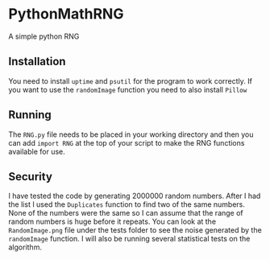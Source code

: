 # PythonMathRNG
 A simple python RNG

## Installation
You need to install `uptime` and `psutil` for the program to work correctly. If you want to use the `randomImage` function you need to also install `Pillow`

## Running
The `RNG.py` file needs to be placed in your working directory and then you can add `import RNG` at the top of your script to make the RNG functions available for use.

## Security
I have tested the code by generating 2000000 random numbers. After I had the list I used the `Duplicates` function to find two of the same numbers. None of the numbers were the same so I can assume that the range of random numbers is huge before it repeats. You can look at the `RandomImage.png` file under the tests folder to see the noise generated by the `randomImage` function. I will also be running several statistical tests on the algorithm.